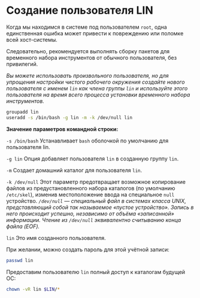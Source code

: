 # Создание пользователя LIN

Когда мы находимся в системе под пользователем ``root``, одна единственная ошибка может привести к повреждению или поломке всей хост-системы. 

Следовательно, рекомендуется выполнять сборку пакетов для временного набора инструментов от обычного пользователя, без привилегий. 

*Вы можете использовать произвольного пользователя, но для упрощения настройки чистого рабочего окружения создайте нового пользователя с именем ``lin`` как члена группы ``lin`` и используйте этого пользователя на время всего процесса установки временного набора инструментов.*

```bash
groupadd lin
useradd -s /bin/bash -g lin -m -k /dev/null lin
```

**Значение параметров командной строки:**

``-s /bin/bash``
Устанавливает ``bash`` оболочкой по умолчанию для пользователя lin.

``-g lin``
Опция добавляет пользователя ``lin`` в созданную группу ``lin``.

``-m``
Создает домашний каталог для пользователя ``lin``.

``-k /dev/null``
Этот параметр предотвращает возможное копирование файлов из предустановленного набора каталогов (по умолчанию ``/etc/skel``), изменив местоположение ввода на специальное ``null`` устройство. 
*``/dev/null`` — специальный файл в системах класса UNIX, представляющий собой так называемое «пустое устройство». Запись в него происходит успешно, независимо от объёма «записанной» информации. Чтение из ``/dev/null`` эквивалентно считыванию конца файла (EOF).*

``lin``
Это имя созданного пользователя.

При желании, можно создать пароль для этой учётной записи:

```bash
passwd lin
```

Предоставим пользователю ``lin`` полный доступ к каталогам будущей ОС:
```bash
chown -vR lin $LIN/*
```

